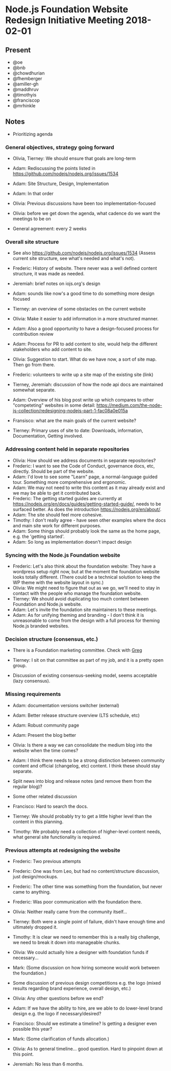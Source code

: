 # Node.js Foundation Website Redesign Initiative Meeting 2018-02-01

## Present

* @oe
* @bnb
* @chowdhurian
* @fhemberger
* @amiller-gh
* @maddhruv
* @timothyis
* @franciscop
* @mrhinkle

## Notes

* Prioritizing agenda

### General objectives, strategy going forward

* Olivia, Tierney: We should ensure that goals are long-term

* Adam: Rediscussing the points listed in <https://github.com/nodejs/nodejs.org/issues/1534>

* Adam: Site Structure, Design, Implementation

* Adam: In that order

* Olivia: Previous discussions have been too implementation-focused

* Olivia: before we get down the agenda, what cadence do we want the meetings to be on

* General agreement: every 2 weeks

### Overall site structure

* See also <https://github.com/nodejs/nodejs.org/issues/1534> (Assess current site structure, see what's needed and what's not).

* Frederic: History of website. There never was a well defined content structure, it was made as needed.

* Jeremiah: brief notes on iojs.org's design

* Adam: sounds like now's a good time to do something more design focused

* Tierney: an overview of some obstacles on the current website

* Olivia: Make it easier to add information in a more structured manner.

* Adam: Also a good opportunity to have a design-focused process for contribution review

* Adam: Process for PR to add content to site, would help the different stakeholders who add content to site.

* Olivia: Suggestion to start. What do we have now, a sort of site map. Then go from there.

* Frederic: volunteers to write up a site map of the existing site (link)

* Tierney, Jeremiah: discussion of how the node api docs are maintained somewhat separate.

* Adam: Overview of his blog post write up which compares to other "competeting" websites in some detail: <https://medium.com/the-node-js-collection/redesigning-nodejs-part-1-fac08a0e015a>

* Fransisco: what are the main goals of the current website?

* Tierney: Primary uses of site to date: Downloads, information, Documentation, Getting involved.

### Addressing content held in separate repositories

* Olivia: How should we address documents in separate repositories?
* Frederic: I want to see the Code of Conduct, governance docs, etc, directly. Should be part of the website.
* Adam: I'd love to see some "Learn" page, a normal-language guided tour. Something more comprehensive and ergonomic.
* Adam: We may not need to write this content as it may already exist and we may be able to get it contributed back.
* Frederic: The getting started guides are currently at <https://nodejs.org/en/docs/guides/getting-started-guide/>, needs to be surfaced better. As does the introduction <https://nodejs.org/en/about/>.
* Adam: The site should feel more cohesive.
* Timothy: I don't really agree - have seen other examples where the docs and main site work for different purposes.
* Adam: Some things should probably look the same as the home page, e.g. the 'getting started'.
* Adam: So long as implementation doesn't impact design

### Syncing with the Node.js Foundation website

* Frederic: Let's also think about the foundation website: They have a wordpress setup right now, but at the moment the foundation website looks totally different. (There could be a technical solution to keep the WP theme with the website layout in sync.)
* Olivia: We might need to figure that out as we go, we'll need to stay in contact with the people who manage the foundation website.
* Tierney: We should avoid duplicating too much content between Foundation and Node.js website.
* Adam: Let's invite the foundation site maintainers to these meetings.
* Adam: As for unifying theming and branding - I don't think it is unreasonable to come from the design with a full process for theming Node.js branded websites.

### Decision structure (consensus, etc.)

* There is a Foundation marketing committee. Check with [Greg](mailto:gwallace@linuxfoundation.org)

* Tierney: I sit on that committee as part of my job, and it is a pretty open group.

* Discussion of existing consensus-seeking model, seems acceptable (lazy consensus).

### Missing requirements

* Adam: documentation versions switcher (external)

* Adam: Better release structure overview (LTS schedule, etc)

* Adam: Robust community page

* Adam: Present the blog better

* Olivia: Is there a way we can consolidate the medium blog into the website when the time comes?

* Adam: I think there needs to be a strong distinction between community content and official (changelog, etc)  content. I think these should stay separate.

* Split news into blog and release notes (and remove them from the regular blog)?

* Some other related discussion

* Francisco: Hard to search the docs.

* Tierney: We should probably try to get a little higher level than the content in this planning.

* Timothy: We probably need a collection of higher-level content needs, what general site functionality is required.

### Previous attempts at redesigning the website

* Frederic: Two previous attempts

* Frederic: One was from Leo, but had no content/structure discussion, just design/mockups.

* Frederic: The other time was something from the foundation, but never came to anything.

* Frederic: Was poor communication with the foundation there.

* Olivia: Neither really came from the community itself…

* Tierney: Both were a single point of failure, didn't have enough time and ultimately dropped it.

* Timothy: It is clear we need to remember this is a really big challenge, we need to break it down into manageable chunks.

* Olivia: We could actually hire a designer with foundation funds if necessary...

* Mark: (Some discussion on how hiring someone would work between the foundation.)

* Some discussion of previous design competitions e.g. the logo (mixed results regarding brand experience, overall design, etc.)

* Olivia: Any other questions before we end?

* Adam: If we have the ability to hire, are we able to do lower-level brand design e.g. the logo if necessary/desired?

* Francisco: Should we estimate a timeline? Is getting a designer even possible this year?

* Mark: (Some clarification of funds allocation.)

* Olivia: As to general timeline… good question. Hard to pinpoint down at this point.

* Jeremiah: No less than 6 months.
